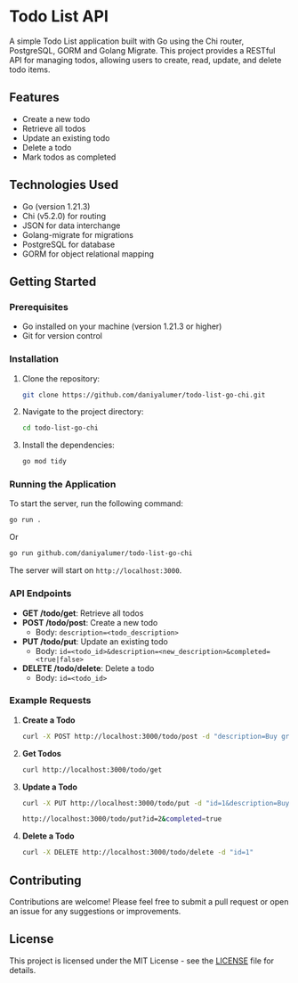 # Todo List API

A simple Todo List application built with Go using the Chi router, PostgreSQL, GORM and Golang Migrate. This project provides a RESTful API for managing todos, allowing users to create, read, update, and delete todo items.

## Features

- Create a new todo
- Retrieve all todos
- Update an existing todo
- Delete a todo
- Mark todos as completed

## Technologies Used

- Go (version 1.21.3)
- Chi (v5.2.0) for routing
- JSON for data interchange
- Golang-migrate for migrations
- PostgreSQL for database
- GORM for object relational mapping 

## Getting Started

### Prerequisites

- Go installed on your machine (version 1.21.3 or higher)
- Git for version control

### Installation

1. Clone the repository:

   ```bash
   git clone https://github.com/daniyalumer/todo-list-go-chi.git
   ```

2. Navigate to the project directory:

   ```bash
   cd todo-list-go-chi
   ```

3. Install the dependencies:

   ```bash
   go mod tidy
   ```

### Running the Application

To start the server, run the following command:

```bash
go run .
```
Or
```bash
go run github.com/daniyalumer/todo-list-go-chi
```

The server will start on `http://localhost:3000`.

### API Endpoints

- **GET /todo/get**: Retrieve all todos
- **POST /todo/post**: Create a new todo
  - Body: `description=<todo_description>`
- **PUT /todo/put**: Update an existing todo
  - Body: `id=<todo_id>&description=<new_description>&completed=<true|false>`
- **DELETE /todo/delete**: Delete a todo
  - Body: `id=<todo_id>`

### Example Requests

1. **Create a Todo**

   ```bash
   curl -X POST http://localhost:3000/todo/post -d "description=Buy groceries"
   ```

2. **Get Todos**

   ```bash
   curl http://localhost:3000/todo/get
   ```

3. **Update a Todo**

   ```bash
   curl -X PUT http://localhost:3000/todo/put -d "id=1&description=Buy groceries and cook dinner&completed=true"
   ```
   
   ```bash
   http://localhost:3000/todo/put?id=2&completed=true
   ```

4. **Delete a Todo**

   ```bash
   curl -X DELETE http://localhost:3000/todo/delete -d "id=1"
   ```

## Contributing

Contributions are welcome! Please feel free to submit a pull request or open an issue for any suggestions or improvements.

## License

This project is licensed under the MIT License - see the [LICENSE](LICENSE) file for details.
